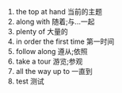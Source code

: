 1. the top at hand 当前的主题  
2. along with  随着;与...一起
3. plenty of 大量的
4. in order the first time 第一时间
5. follow along 遵从;依照
6. take a tour 游览;参观
7. all the way up to 一直到  
8. test 测试
